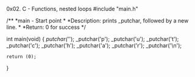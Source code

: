 0x02. C - Functions, nested loops
#include "main.h"

/**
  *main - Start point
  *
  *Description: prints _putchar, followed by a new line.
  *
  *Return: 0 for success
  */

int main(void)
{
	_putchar('_');
	_putchar('p');
	_putchar('u');
	_putchar('t');
	_putchar('c');
	_putchar('h');
	_putchar('a');
	_putchar('r');
	_putchar('\n');

	return (0);
}
